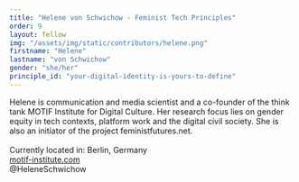 ```yaml
---
title: "Helene von Schwichow - Feminist Tech Principles"
order: 9
layout: fellow
img: "/assets/img/static/contributors/helene.png"
firstname: "Helene"
lastname: "von Schwichow"
gender: "she/her"
principle_id: "your-digital-identity-is-yours-to-define"
---
```


Helene is communication and media scientist and a co-founder of the think tank MOTIF Institute for Digital Culture. Her research focus lies on gender equity in tech contexts, platform work and the digital civil society. She is also an initiator of the project feministfutures.net. <br>
<br>
Currently located in: Berlin, Germany <br>
[motif-institute.com](https://motif-institute.com/) <br>
@HeleneSchwichow 

